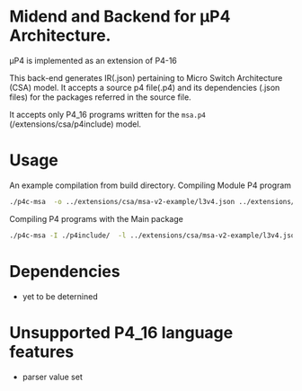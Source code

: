 # Midend and Backend for μP4 Architecture.

μP4 is implemented as an extension of P4-16 


This back-end generates IR(.json) pertaining to Micro Switch Architecture
(CSA) model. It accepts a source p4 file(.p4) and its dependencies (.json files)
for the packages referred in the source file.

It accepts only P4_16 programs written for the `msa.p4` (<root>/extensions/csa/p4include) model.

# Usage
An example compilation from build directory.
Compiling Module P4 program
```bash
./p4c-msa  -o ../extensions/csa/msa-v2-example/l3v4.json ../extensions/csa/msa-v2-example/l3v4.p4
```
Compiling P4 programs with the Main package
```bash
./p4c-msa -I ./p4include/  -l ../extensions/csa/msa-v2-example/l3v4.json ../extensions/csa/msa-v2-example/modular-routerv4-simple.p4  
```

# Dependencies
 - yet to be deternined

# Unsupported P4_16 language features

- parser value set
